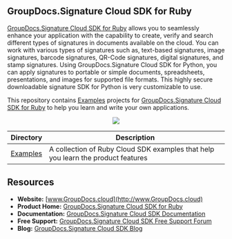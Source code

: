 ## GroupDocs.Signature Cloud SDK for Ruby

[GroupDocs.Signature Cloud SDK for Ruby](https://products.groupdocs.cloud/Signature) allows you to seamlessly enhance your application with the capability to create, verify and search different types of signatures in documents available on the ‎cloud. You can work with various types of signatures such as, text-based signatures, image signatures, ‎barcode signatures, QR-Code signatures, digital signatures, and stamp signatures. Using ‎GroupDocs.Signature Cloud SDK for Python, you can apply signatures to portable or simple ‎documents, spreadsheets, presentations, and images for supported file formats. This highly secure ‎downloadable signature SDK for Python is very customizable to use.‎

This repository contains [Examples](Examples) projects for [GroupDocs.Signature Cloud SDK for Ruby](https://products.groupdocs.cloud/Signature/Ruby) to help you learn and write your own applications.

<p align="center">

  <a title="Download complete GroupDocs.Signature Cloud SDK Examples for Ruby source code" href="https://github.com/groupdocs-signature-cloud/groupdocs-signature-cloud-ruby-samples/archive/master.zip">
	<img src="https://raw.github.com/AsposeExamples/java-examples-dashboard/master/images/downloadZip-Button-Large.png" />
  </a>
</p>

Directory | Description
--------- | -----------
[Examples](Examples)  | A collection of Ruby Cloud SDK examples that help you learn the product features

## Resources

+ **Website:** [www.GroupDocs.cloud](http://www.GroupDocs.cloud)
+ **Product Home:** [GroupDocs.Signature Cloud SDK for Ruby](https://products.groupdocs.cloud/Signature)
+ **Documentation:** [GroupDocs.Signature Cloud SDK Documentation](https://docs.groupdocs.cloud/display/Signaturecloud/Home)
+ **Free Support:** [GroupDocs.Signature Cloud SDK Free Support Forum](https://forum.groupdocs.cloud/c/Signature)
+ **Blog:** [GroupDocs.Signature Cloud SDK Blog](https://blog.groupdocs.cloud/category/Signature/)
